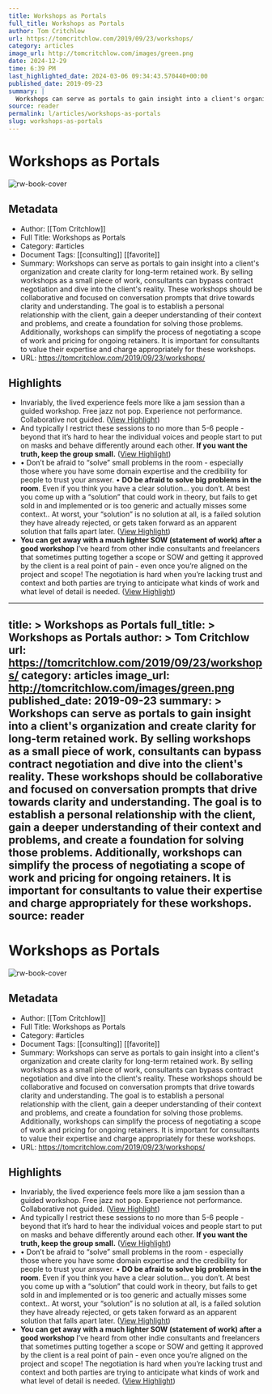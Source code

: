 ```yaml
---
title: Workshops as Portals
full_title: Workshops as Portals
author: Tom Critchlow
url: https://tomcritchlow.com/2019/09/23/workshops/
category: articles
image_url: http://tomcritchlow.com/images/green.png
date: 2024-12-29
time: 6:39 PM
last_highlighted_date: 2024-03-06 09:34:43.570440+00:00
published_date: 2019-09-23
summary: |
  Workshops can serve as portals to gain insight into a client's organization and create clarity for long-term retained work. By selling workshops as a small piece of work, consultants can bypass contract negotiation and dive into the client's reality. These workshops should be collaborative and focused on conversation prompts that drive towards clarity and understanding. The goal is to establish a personal relationship with the client, gain a deeper understanding of their context and problems, and create a foundation for solving those problems. Additionally, workshops can simplify the process of negotiating a scope of work and pricing for ongoing retainers. It is important for consultants to value their expertise and charge appropriately for these workshops.
source: reader
permalink: l/articles/workshops-as-portals
slug: workshops-as-portals
---
```

# Workshops as Portals

![rw-book-cover](http://tomcritchlow.com/images/green.png)

## Metadata
- Author: [[Tom Critchlow]]
- Full Title: Workshops as Portals
- Category: #articles
- Document Tags: [[consulting]] [[favorite]] 
- Summary: Workshops can serve as portals to gain insight into a client's organization and create clarity for long-term retained work. By selling workshops as a small piece of work, consultants can bypass contract negotiation and dive into the client's reality. These workshops should be collaborative and focused on conversation prompts that drive towards clarity and understanding. The goal is to establish a personal relationship with the client, gain a deeper understanding of their context and problems, and create a foundation for solving those problems. Additionally, workshops can simplify the process of negotiating a scope of work and pricing for ongoing retainers. It is important for consultants to value their expertise and charge appropriately for these workshops.
- URL: https://tomcritchlow.com/2019/09/23/workshops/

## Highlights
- Invariably, the lived experience feels more like a jam session than a guided workshop. Free jazz not pop. Experience not performance. Collaborative not guided. ([View Highlight](https://read.readwise.io/read/01hr9hp5vhk2jeb8vnh4vbnb2n))
- And typically I restrict these sessions to no more than 5-6 people - beyond that it’s hard to hear the individual voices and people start to put on masks and behave differently around each other. **If you want the truth, keep the group small.** ([View Highlight](https://read.readwise.io/read/01hr9hpz4ye9jv615y5cbt6apd))
- • Don’t be afraid to “solve” small problems in the room - especially those where you have some domain expertise and the credibility for people to trust your answer.
  • **DO be afraid to solve big problems in the room**. Even if you think you have a clear solution… you don’t. At best you come up with a “solution” that could work in theory, but fails to get sold in and implemented or is too generic and actually misses some context.. At worst, your “solution” is no solution at all, is a failed solution they have already rejected, or gets taken forward as an apparent solution that falls apart later. ([View Highlight](https://read.readwise.io/read/01hr9hrx0crazrbw56vj0md046))
- **You can get away with a much lighter SOW (statement of work) after a good workshop**
  I’ve heard from other indie consultants and freelancers that sometimes putting together a scope or SOW and getting it approved by the client is a real point of pain - even once you’re aligned on the project and scope!
  The negotiation is hard when you’re lacking trust and context and both parties are trying to anticipate what kinds of work and what level of detail is needed. ([View Highlight](https://read.readwise.io/read/01hr9htz04sqs15nkyjxwng7eh))


---
title: >
  Workshops as Portals
full_title: >
  Workshops as Portals
author: >
  Tom Critchlow
url: https://tomcritchlow.com/2019/09/23/workshops/
category: articles
image_url: http://tomcritchlow.com/images/green.png
published_date: 2019-09-23
summary: >
  Workshops can serve as portals to gain insight into a client's organization and create clarity for long-term retained work. By selling workshops as a small piece of work, consultants can bypass contract negotiation and dive into the client's reality. These workshops should be collaborative and focused on conversation prompts that drive towards clarity and understanding. The goal is to establish a personal relationship with the client, gain a deeper understanding of their context and problems, and create a foundation for solving those problems. Additionally, workshops can simplify the process of negotiating a scope of work and pricing for ongoing retainers. It is important for consultants to value their expertise and charge appropriately for these workshops.
source: reader
---
# Workshops as Portals

![rw-book-cover](http://tomcritchlow.com/images/green.png)

## Metadata
- Author: [[Tom Critchlow]]
- Full Title: Workshops as Portals
- Category: #articles
- Document Tags: [[consulting]] [[favorite]] 
- Summary: Workshops can serve as portals to gain insight into a client's organization and create clarity for long-term retained work. By selling workshops as a small piece of work, consultants can bypass contract negotiation and dive into the client's reality. These workshops should be collaborative and focused on conversation prompts that drive towards clarity and understanding. The goal is to establish a personal relationship with the client, gain a deeper understanding of their context and problems, and create a foundation for solving those problems. Additionally, workshops can simplify the process of negotiating a scope of work and pricing for ongoing retainers. It is important for consultants to value their expertise and charge appropriately for these workshops.
- URL: https://tomcritchlow.com/2019/09/23/workshops/

## Highlights
- Invariably, the lived experience feels more like a jam session than a guided workshop. Free jazz not pop. Experience not performance. Collaborative not guided. ([View Highlight](https://read.readwise.io/read/01hr9hp5vhk2jeb8vnh4vbnb2n))
- And typically I restrict these sessions to no more than 5-6 people - beyond that it’s hard to hear the individual voices and people start to put on masks and behave differently around each other. **If you want the truth, keep the group small.** ([View Highlight](https://read.readwise.io/read/01hr9hpz4ye9jv615y5cbt6apd))
- • Don’t be afraid to “solve” small problems in the room - especially those where you have some domain expertise and the credibility for people to trust your answer.
  • **DO be afraid to solve big problems in the room**. Even if you think you have a clear solution… you don’t. At best you come up with a “solution” that could work in theory, but fails to get sold in and implemented or is too generic and actually misses some context.. At worst, your “solution” is no solution at all, is a failed solution they have already rejected, or gets taken forward as an apparent solution that falls apart later. ([View Highlight](https://read.readwise.io/read/01hr9hrx0crazrbw56vj0md046))
- **You can get away with a much lighter SOW (statement of work) after a good workshop**
  I’ve heard from other indie consultants and freelancers that sometimes putting together a scope or SOW and getting it approved by the client is a real point of pain - even once you’re aligned on the project and scope!
  The negotiation is hard when you’re lacking trust and context and both parties are trying to anticipate what kinds of work and what level of detail is needed. ([View Highlight](https://read.readwise.io/read/01hr9htz04sqs15nkyjxwng7eh))


